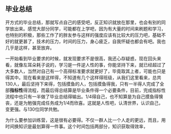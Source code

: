 ## 毕业总结

开方式的毕业总结，那就写点自己的感受吧，反正知识就放在那里，也会有别的同学放出来。感觉大部分同学，可能都在上学吧，因为有大量的时间来刷题和学习，也特别的积极，那些工作了的胖友参与这样的强度应该有比较大的压力吧，基础不好的就更甚了，技术的压力，时间的压力，身心疲乏，自我怀疑也都会有吧。我也几乎是这样，甚至放弃。

一开始看到毕业要求的时候，就发现要求不是很高，我还心存疑惑，现在回头来看，就像左耳朵耗子说的，学习是一件逆人性的事，你能坚持下来，就已经超过了大多数人，当然对自己有一个高得标准要求就更好了，毕竟取其上者，可能也只是得其中。现在看来是这样得，不知道有几个这样得班级，从我们这里看来，总共130人，最后坚持下来得，包括摸鱼的人，包括摸鱼得我，只有一半得人完成了全部**指标性**得流程，而最后得总结算是毕业条件得一个必要条件，目前，完成指标性流程中也只有一半做了毕业总结得输出。1/4得自己，也不知算是为自己摸鱼得懊丧，还是为勉强完成任务成为1/4而欣喜。这就是人性吧，认清世界，认识自己，变更强。与130位同学共勉。

为什么要参加训练营，这是很有必要得。不仅一群人比一个人走的更远，而且，用时间换知识是最划算得一件事。这个时间包括两部分，知识获取得效率，